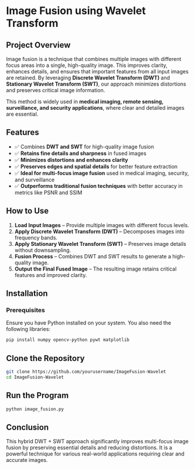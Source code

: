 # Image Fusion using Wavelet Transform

## Project Overview  
Image fusion is a technique that combines multiple images with different focus areas into a single, high-quality image. This improves clarity, enhances details, and ensures that important features from all input images are retained. By leveraging **Discrete Wavelet Transform (DWT)** and **Stationary Wavelet Transform (SWT)**, our approach minimizes distortions and preserves critical image information.  

This method is widely used in **medical imaging, remote sensing, surveillance, and security applications**, where clear and detailed images are essential.  

## Features  
- ✅ Combines **DWT and SWT** for high-quality image fusion  
- ✅ **Retains fine details and sharpness** in fused images  
- ✅ **Minimizes distortions and enhances clarity**  
- ✅ **Preserves edges and spatial details** for better feature extraction  
- ✅ **Ideal for multi-focus image fusion** used in medical imaging, security, and surveillance  
- ✅ **Outperforms traditional fusion techniques** with better accuracy in metrics like PSNR and SSIM  

## How to Use  
1. **Load Input Images** – Provide multiple images with different focus levels.  
2. **Apply Discrete Wavelet Transform (DWT)** – Decomposes images into frequency bands.  
3. **Apply Stationary Wavelet Transform (SWT)** – Preserves image details without downsampling.  
4. **Fusion Process** – Combines DWT and SWT results to generate a high-quality image.  
5. **Output the Final Fused Image** – The resulting image retains critical features and improved clarity.  

## Installation  
### Prerequisites  
Ensure you have Python installed on your system. You also need the following libraries:  

```bash
pip install numpy opencv-python pywt matplotlib
```
## Clone the Repository
```bash
git clone https://github.com/yourusername/ImageFusion-Wavelet
cd ImageFusion-Wavelet
```

## Run the Program
```bash
python image_fusion.py
```

## Conclusion
This hybrid DWT + SWT approach significantly improves multi-focus image fusion by preserving essential details and reducing distortions. It is a powerful technique for various real-world applications requiring clear and accurate images.






